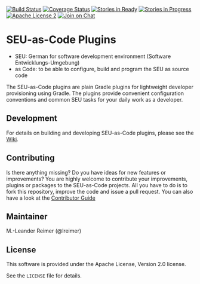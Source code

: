 [![Build Status](https://travis-ci.org/seu-as-code/seu-as-code.plugins.svg?branch=master)](https://travis-ci.org/seu-as-code/seu-as-code.plugins)
[![Coverage Status](https://coveralls.io/repos/seu-as-code/seu-as-code.plugins/badge.svg?branch=master&service=github)](https://coveralls.io/github/seu-as-code/seu-as-code.plugins?branch=master)
[![Stories in Ready](https://badge.waffle.io/seu-as-code/seu-as-code.plugins.png?label=ready&title=Ready)](https://waffle.io/seu-as-code/seu-as-code.plugins)
[![Stories in Progress](https://badge.waffle.io/seu-as-code/seu-as-code.plugins.png?label=in%20progress&title=In%20Progress)](https://waffle.io/seu-as-code/seu-as-code.plugins)
[![Apache License 2](http://img.shields.io/badge/license-ASF2-blue.svg)](https://github.com/seu-as-code/seu-as-code.plugins/blob/master/LICENSE)
[![Join on Chat](https://badges.gitter.im/Join%20Chat.svg)](https://gitter.im/seu-as-code/seu-as-code?utm_source=badge&utm_medium=badge&utm_campaign=pr-badge&utm_content=badge)

# SEU-as-Code Plugins

  * SEU: German for software development environment (Software Entwicklungs-Umgebung)
  * as Code: to be able to configure, build and program the SEU as source code
  
The SEU-as-Code plugins are plain Gradle plugins for lightweight developer provisioning using Gradle. The plugins provide
convenient configuration conventions and common SEU tasks for your daily work as a developer.

## Development

For details on building and developing SEU-as-Code plugins, please see the [Wiki](https://github.com/seu-as-code/seu-as-code.plugins/wiki/Development).

## Contributing

Is there anything missing? Do you have ideas for new features or improvements? You are highly welcome to contribute
your improvements, plugins or packages to the SEU-as-Code projects. All you have to do is to fork this repository,
improve the code and issue a pull request. You can also have a look at the [Contributor Guide](https://github.com/seu-as-code/seu-as-code.plugins/wiki/Contributor-Guide)

## Maintainer

M.-Leander Reimer (@lreimer)

## License

This software is provided under the Apache License, Version 2.0 license.

See the `LICENSE` file for details.
